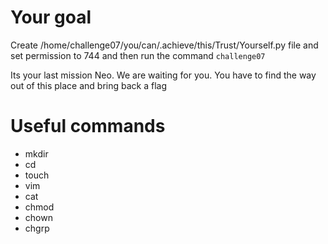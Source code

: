 

# Your goal
Create /home/challenge07/you/can/.achieve/this/Trust/Yourself.py file and set permission to 744 and then run the command `challenge07` 

Its your last mission Neo. We are waiting for you. You  have to find the way out of this place and bring back a flag


# Useful commands
- mkdir
- cd
- touch
- vim
- cat 
- chmod
- chown
- chgrp
